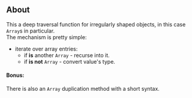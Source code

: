 ## About
This a deep traversal function for irregularly shaped objects, in this case `Array`s in particular.        
The mechanism is pretty simple:    
- iterate over array entries:
  - if **is** another `Array` - recurse into it.
  - if **is not** `Array` - convert value's type.
#### Bonus:     
There is also an `Array` duplication method with a short syntax.
